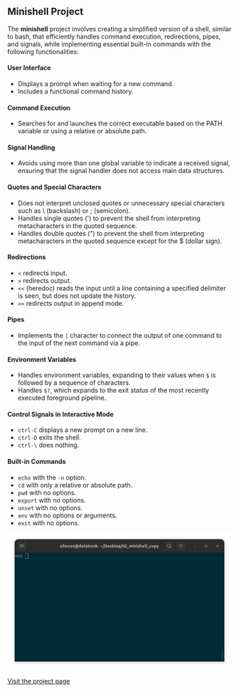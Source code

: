 ## Minishell Project

The **minishell** project involves creating a simplified version of a shell, similar to bash, that efficiently handles command execution, redirections, pipes, and signals, while implementing essential built-in commands with the following functionalities:

#### User Interface
- Displays a prompt when waiting for a new command.
- Includes a functional command history.

#### Command Execution
- Searches for and launches the correct executable based on the PATH variable or using a relative or absolute path.

#### Signal Handling
- Avoids using more than one global variable to indicate a received signal, ensuring that the signal handler does not access main data structures.

#### Quotes and Special Characters
- Does not interpret unclosed quotes or unnecessary special characters such as \ (backslash) or ; (semicolon).
- Handles single quotes (') to prevent the shell from interpreting metacharacters in the quoted sequence.
- Handles double quotes (") to prevent the shell from interpreting metacharacters in the quoted sequence except for the $ (dollar sign).

#### Redirections
- `<` redirects input.
- `>` redirects output.
- `<<` (heredoc) reads the input until a line containing a specified delimiter is seen, but does not update the history.
- `>>` redirects output in append mode.

#### Pipes
- Implements the `|` character to connect the output of one command to the input of the next command via a pipe.

#### Environment Variables
- Handles environment variables, expanding to their values when `$` is followed by a sequence of characters.
- Handles `$?`, which expands to the exit status of the most recently executed foreground pipeline.

#### Control Signals in Interactive Mode
- `ctrl-C` displays a new prompt on a new line.
- `ctrl-D` exits the shell.
- `ctrl-\` does nothing.

#### Built-in Commands
- `echo` with the `-n` option.
- `cd` with only a relative or absolute path.
- `pwd` with no options.
- `export` with no options.
- `unset` with no options.
- `env` with no options or arguments.
- `exit` with no options.


![game](https://raw.githubusercontent.com/xilen0x/xilen0x/master/images_x_repos/Screenshot%20from%202024-06-02%2013-26-40.png)

[Visit the project page](https://xilen0x.github.io/42_so_long.github.io/)